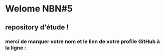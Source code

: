 #  Welome NBN#5
## repository d'étude !

### merci de marquer votre nom et le lien de votre profile GitHub à la ligne :
